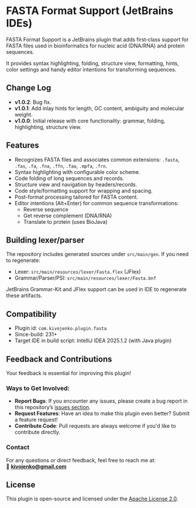 # FASTA Format Support (JetBrains IDEs)

FASTA Format Support is a JetBrains plugin that adds first‑class support for FASTA files used in bioinformatics for nucleic acid (DNA/RNA) and protein sequences.

It provides syntax highlighting, folding, structure view, formatting, hints, color settings and handy editor intentions for transforming sequences.

## Change Log

- **v1.0.2**: Bug fix.
- **v1.0.1**: Add inlay hints for length, GC content, ambiguity and molecular weight.
- **v1.0.0**: Initial release with core functionality: grammar, folding, highlighting, structure view.

## Features

- Recognizes FASTA files and associates common extensions: `.fasta`, `.fas`, `.fa`, `.fna`, `.ffn`, `.faa`, `.mpfa`, `.frn`.
- Syntax highlighting with configurable color scheme.
- Code folding of long sequences and records.
- Structure view and navigation by headers/records.
- Code style/formatting support for wrapping and spacing.
- Post-format processing tailored for FASTA content.
- Editor intentions (Alt+Enter) for common sequence transformations:
    - Reverse sequence
    - Get reverse complement (DNA/RNA)
    - Translate to protein (uses BioJava)

## Building lexer/parser

The repository includes generated sources under `src/main/gen`. If you need to regenerate:

- Lexer: `src/main/resources/lexer/Fasta.flex` (JFlex)
- Grammar/Parser/PSI: `src/main/resources/lexer/Fasta.bnf`

JetBrains Grammar-Kit and JFlex support can be used in IDE to regenerate these artifacts.

## Compatibility

- Plugin id: `com.kivojenko.plugin.fasta`
- Since-build: 231+
- Target IDE in build script: IntelliJ IDEA 2025.1.2 (with Java plugin)

## Feedback and Contributions

Your feedback is essential for improving this plugin!

### Ways to Get Involved:

- **Report Bugs**: If you encounter any issues, please create a bug report in this repository’s [issues section](#).
- **Request Features**: Have an idea to make this plugin even better? Submit a feature request!
- **Contribute Code**: Pull requests are always welcome if you'd like to contribute directly.

### Contact

For any questions or direct feedback, feel free to reach me at:  
📧 **kivojenko@gmail.com**

## License

This plugin is open-source and licensed under the [Apache License 2.0](LICENSE).
